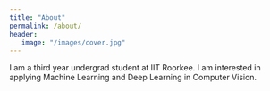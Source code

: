 ```yaml
---
title: "About"
permalink: /about/
header:
   image: "/images/cover.jpg"
---
```


I am a third year undergrad student at IIT Roorkee. I am interested in applying Machine Learning and Deep Learning in Computer Vision.